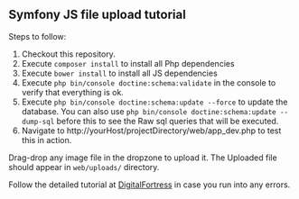 ## Symfony JS file upload tutorial

Steps to follow:

1. Checkout this repository.
2. Execute `composer install` to install all Php dependencies
3. Execute `bower install` to install all JS dependencies
4. Execute `php bin/console doctine:schema:validate` in the console to verify that everything is ok.
5. Execute `php bin/console doctine:schema:update --force` to update the database. You can also use `php bin/console doctine:schema:update --dump-sql` 
before this to see the Raw sql queries that will be executed.
6. Navigate to http://yourHost/projectDirectory/web/app_dev.php to test this in action.

Drag-drop any image file in the dropzone to upload it. 
The Uploaded file should appear in `web/uploads/` directory.

Follow the detailed tutorial at [DigitalFortress](http://digitalfortress.niketpathak.com/) in case you run into any errors.

